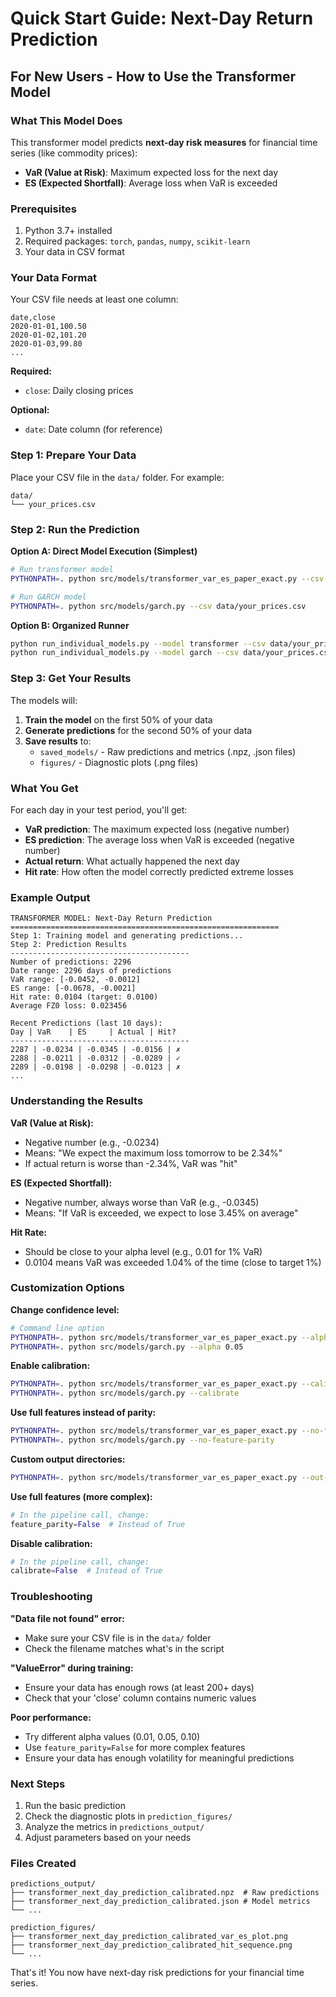 # Quick Start Guide: Next-Day Return Prediction

## For New Users - How to Use the Transformer Model

### What This Model Does
This transformer model predicts **next-day risk measures** for financial time series (like commodity prices):
- **VaR (Value at Risk)**: Maximum expected loss for the next day
- **ES (Expected Shortfall)**: Average loss when VaR is exceeded

### Prerequisites
1. Python 3.7+ installed
2. Required packages: `torch`, `pandas`, `numpy`, `scikit-learn`
3. Your data in CSV format

### Your Data Format
Your CSV file needs at least one column:
```
date,close
2020-01-01,100.50
2020-01-02,101.20
2020-01-03,99.80
...
```

**Required:**
- `close`: Daily closing prices

**Optional:**
- `date`: Date column (for reference)

### Step 1: Prepare Your Data
Place your CSV file in the `data/` folder. For example:
```
data/
└── your_prices.csv
```

### Step 2: Run the Prediction

**Option A: Direct Model Execution (Simplest)**
```bash
# Run transformer model
PYTHONPATH=. python src/models/transformer_var_es_paper_exact.py --csv data/your_prices.csv

# Run GARCH model
PYTHONPATH=. python src/models/garch.py --csv data/your_prices.csv
```

**Option B: Organized Runner**
```bash
python run_individual_models.py --model transformer --csv data/your_prices.csv
python run_individual_models.py --model garch --csv data/your_prices.csv
```

### Step 3: Get Your Results
The models will:
1. **Train the model** on the first 50% of your data
2. **Generate predictions** for the second 50% of your data
3. **Save results** to:
   - `saved_models/` - Raw predictions and metrics (.npz, .json files)
   - `figures/` - Diagnostic plots (.png files)

### What You Get
For each day in your test period, you'll get:
- **VaR prediction**: The maximum expected loss (negative number)
- **ES prediction**: The average loss when VaR is exceeded (negative number)
- **Actual return**: What actually happened the next day
- **Hit rate**: How often the model correctly predicted extreme losses

### Example Output
```
TRANSFORMER MODEL: Next-Day Return Prediction
============================================================
Step 1: Training model and generating predictions...
Step 2: Prediction Results
----------------------------------------
Number of predictions: 2296
Date range: 2296 days of predictions
VaR range: [-0.0452, -0.0012]
ES range: [-0.0678, -0.0021]
Hit rate: 0.0104 (target: 0.0100)
Average FZ0 loss: 0.023456

Recent Predictions (last 10 days):
Day | VaR    | ES     | Actual | Hit?
----------------------------------------
2287 | -0.0234 | -0.0345 | -0.0156 | ✗
2288 | -0.0211 | -0.0312 | -0.0289 | ✓
2289 | -0.0198 | -0.0298 | -0.0123 | ✗
...
```

### Understanding the Results

**VaR (Value at Risk):**
- Negative number (e.g., -0.0234)
- Means: "We expect the maximum loss tomorrow to be 2.34%"
- If actual return is worse than -2.34%, VaR was "hit"

**ES (Expected Shortfall):**
- Negative number, always worse than VaR (e.g., -0.0345)
- Means: "If VaR is exceeded, we expect to lose 3.45% on average"

**Hit Rate:**
- Should be close to your alpha level (e.g., 0.01 for 1% VaR)
- 0.0104 means VaR was exceeded 1.04% of the time (close to target 1%)

### Customization Options

**Change confidence level:**
```bash
# Command line option
PYTHONPATH=. python src/models/transformer_var_es_paper_exact.py --alpha 0.05
PYTHONPATH=. python src/models/garch.py --alpha 0.05
```

**Enable calibration:**
```bash
PYTHONPATH=. python src/models/transformer_var_es_paper_exact.py --calibrate
PYTHONPATH=. python src/models/garch.py --calibrate
```

**Use full features instead of parity:**
```bash
PYTHONPATH=. python src/models/transformer_var_es_paper_exact.py --no-feature-parity
PYTHONPATH=. python src/models/garch.py --no-feature-parity
```

**Custom output directories:**
```bash
PYTHONPATH=. python src/models/transformer_var_es_paper_exact.py --out-dir "my_results" --fig-dir "my_plots"
```

**Use full features (more complex):**
```python
# In the pipeline call, change:
feature_parity=False  # Instead of True
```

**Disable calibration:**
```python
# In the pipeline call, change:
calibrate=False  # Instead of True
```

### Troubleshooting

**"Data file not found" error:**
- Make sure your CSV file is in the `data/` folder
- Check the filename matches what's in the script

**"ValueError" during training:**
- Ensure your data has enough rows (at least 200+ days)
- Check that your 'close' column contains numeric values

**Poor performance:**
- Try different alpha values (0.01, 0.05, 0.10)
- Use `feature_parity=False` for more complex features
- Ensure your data has enough volatility for meaningful predictions

### Next Steps
1. Run the basic prediction
2. Check the diagnostic plots in `prediction_figures/`
3. Analyze the metrics in `predictions_output/`
4. Adjust parameters based on your needs

### Files Created
```
predictions_output/
├── transformer_next_day_prediction_calibrated.npz  # Raw predictions
├── transformer_next_day_prediction_calibrated.json # Model metrics
└── ...

prediction_figures/
├── transformer_next_day_prediction_calibrated_var_es_plot.png
├── transformer_next_day_prediction_calibrated_hit_sequence.png
└── ...
```

That's it! You now have next-day risk predictions for your financial time series.
